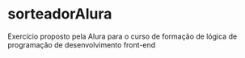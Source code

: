 # sorteadorAlura
Exercício proposto pela Alura para o curso de formação de lógica de programação de desenvolvimento front-end

